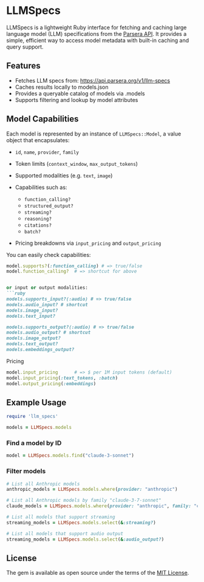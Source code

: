 # LLMSpecs

LLMSpecs is a lightweight Ruby interface for fetching and caching 
large language model (LLM) specifications from the [Parsera API](https://llmspecs.parsera.org).
It provides a simple, efficient way to access model metadata with built-in caching and query support.

## Features

- Fetches LLM specs from: https://api.parsera.org/v1/llm-specs
- Caches results locally to models.json
- Provides a queryable catalog of models via .models
- Supports filtering and lookup by model attributes

##  Model Capabilities
Each model is represented by an instance of `LLMSpecs::Model`, a value object that encapsulates:

- `id`, `name`, `provider`, `family`
- Token limits (`context_window`, `max_output_tokens`)
- Supported modalities (e.g. `text`, `image`)
- Capabilities such as:
    - `function_calling?`
    - `structured_output?`
    - `streaming?`
    - `reasoning?`
    - `citations?`
    - `batch?`

- Pricing breakdowns via `input_pricing` and `output_pricing`

You can easily check capabilities:
```ruby
model.supports?(:function_calling) # => true/false
model.function_calling?  # => shortcut for above


or input or output modalities:
```ruby
models.supports_input?(:audio) # => true/false
models.audio_input? # shortcut
models.image_input?
models.text_input?

models.supports_output?(:audio) # => true/false
models.audio_output? # shortcut
models.image_output?
models.text_output?
models.embeddings_output?
```

Pricing
```ruby
model.input_pricing      # => $ per 1M input tokens (default)
model.input_pricing(:text_tokens, :batch)
model.output_pricing(:embeddings)
```

## Example Usage
```ruby
require 'llm_specs'

models = LLMSpecs.models
```

### Find a model by ID
```ruby
model = LLMSpecs.models.find("claude-3-sonnet")
```

### Filter models
```ruby
# List all Anthropic models
anthropic_models = LLMSpecs.models.where(provider: "anthropic")

# List all Anthropic models by family "claude-3-7-sonnet"
claude_models = LLMSpecs.models.where(provider: "anthropic", family: "claude-3-7-sonnet")

# List all models that support streaming
streaming_models = LLMSpecs.models.select(&:streaming?)

# List all models that support audio output
streaming_models = LLMSpecs.models.select(&:audio_output?)

```

## License

The gem is available as open source under the terms of the [MIT License](https://opensource.org/licenses/MIT).
